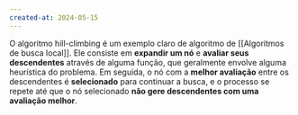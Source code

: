 ```yaml
---
created-at: 2024-05-15
---
```


 O algoritmo hill-climbing é um exemplo claro de algoritmo de [[Algoritmos de busca local]]. Ele consiste em **expandir um nó** e **avaliar seus descendentes** através de alguma função, que geralmente envolve alguma heurística do problema. Em seguida, o nó com a **melhor avaliação** entre os descendentes é **selecionado** para continuar a busca, e o processo se repete até que o nó selecionado **não gere descendentes com uma avaliação melhor**.